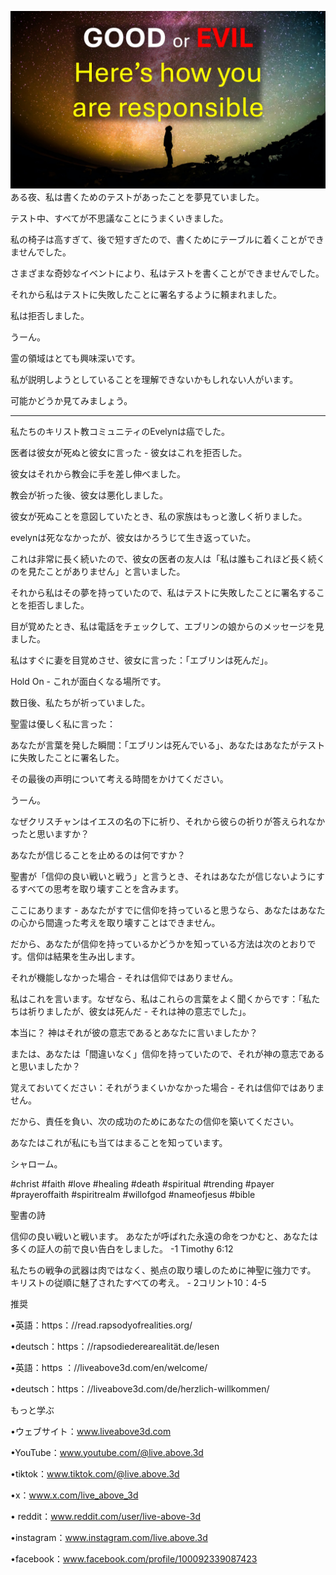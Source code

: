 ![Video cover image](../cover.jpg)
ある夜、私は書くためのテストがあったことを夢見ていました。

テスト中、すべてが不思議なことにうまくいきました。

私の椅子は高すぎて、後で短すぎたので、書くためにテーブルに着くことができませんでした。

さまざまな奇妙なイベントにより、私はテストを書くことができませんでした。

それから私はテストに失敗したことに署名するように頼まれました。

私は拒否しました。

うーん。

霊の領域はと​​ても興味深いです。

私が説明しようとしていることを理解できないかもしれない人がいます。

可能かどうか見てみましょう。

---

私たちのキリスト教コミュニティのEvelynは癌でした。

医者は彼女が死ぬと彼女に言った - 彼女はこれを拒否した。

彼女はそれから教会に手を差し伸べました。

教会が祈った後、彼女は悪化しました。

彼女が死ぬことを意図していたとき、私の家族はもっと激しく祈りました。

evelynは死ななかったが、彼女はかろうじて生き返っていた。

これは非常に長く続いたので、彼女の医者の友人は「私は誰もこれほど長く続くのを見たことがありません」と言いました。

それから私はその夢を持っていたので、私はテストに失敗したことに署名することを拒否しました。

目が覚めたとき、私は電話をチェックして、エブリンの娘からのメッセージを見ました。

私はすぐに妻を目覚めさせ、彼女に言った：「エブリンは死んだ」。

Hold On  - これが面白くなる場所です。

数日後、私たちが祈っていました。

聖霊は優しく私に言った：

あなたが言葉を発した瞬間：「エブリンは死んでいる」、あなたはあなたがテストに失敗したことに署名した。

その最後の声明について考える時間をかけてください。

うーん。

なぜクリスチャンはイエスの名の下に祈り、それから彼らの祈りが答えられなかったと思いますか？

あなたが信じることを止めるのは何ですか？

聖書が「信仰の良い戦いと戦う」と言うとき、それはあなたが信じないようにするすべての思考を取り壊すことを含みます。

ここにあります - あなたがすでに信仰を持っていると思うなら、あなたはあなたの心から間違った考えを取り壊すことはできません。

だから、あなたが信仰を持っているかどうかを知っている方法は次のとおりです。信仰は結果を生み出します。

それが機能しなかった場合 - それは信仰ではありません。

私はこれを言います。なぜなら、私はこれらの言葉をよく聞くからです：「私たちは祈りましたが、彼女は死んだ - それは神の意志でした」。

本当に？ 神はそれが彼の意志であるとあなたに言いましたか？

または、あなたは「間違いなく」信仰を持っていたので、それが神の意志であると思いましたか？

覚えておいてください：それがうまくいかなかった場合 - それは信仰ではありません。

だから、責任を負い、次の成功のためにあなたの信仰を築いてください。

あなたはこれが私にも当てはまることを知っています。

シャローム。


#christ #faith #love #healing #death #spiritual #trending #payer #prayeroffaith #spiritrealm #willofgod #nameofjesus #bible


聖書の詩

信仰の良い戦いと戦います。 あなたが呼ばれた永遠の命をつかむと、あなたは多くの証人の前で良い告白をしました。 -1 Timothy 6:12

私たちの戦争の武器は肉ではなく、拠点の取り壊しのために神聖に強力です。 キリストの従順に魅了されたすべての考え。 -  2コリント10：4-5


推奨

•英語：https：//read.rapsodyofrealities.org/

•deutsch：https：//rapsodiederearealität.de/lesen

•英語：https ：//liveabove3d.com/en/welcome/

•deutsch：https：//liveabove3d.com/de/herzlich-willkommen/


もっと学ぶ

•ウェブサイト：www.liveabove3d.com

•YouTube：www.youtube.com/@live.above.3d

•tiktok：www.tiktok.com/@live.above.3d

•x：www.x.com/live_above_3d

• reddit：www.reddit.com/user/live-above-3d

•instagram：www.instagram.com/live.above.3d

•facebook：www.facebook.com/profile/100092339087423